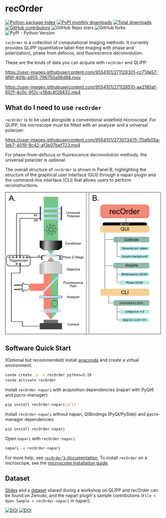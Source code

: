 # recOrder
[![Python package index](https://img.shields.io/pypi/v/recOrder-napari.svg)](https://pypi.org/project/recOrder-napari)
[![PyPI monthly downloads](https://img.shields.io/pypi/dm/recOrder-napari.svg)](https://pypistats.org/packages/recOrder-napari)
[![Total downloads](https://pepy.tech/badge/recOrder-napari)](https://pepy.tech/project/recOrder-napari)
[![GitHub contributors](https://img.shields.io/github/contributors-anon/mehta-lab/recOrder)](https://github.com/mehta-lab/recOrder/graphs/contributors)
![GitHub Repo stars](https://img.shields.io/github/stars/mehta-lab/recOrder)
![GitHub forks](https://img.shields.io/github/forks/mehta-lab/recOrder)
![PyPI - Python Version](https://img.shields.io/pypi/pyversions/recOrder-napari)

`recOrder` is a collection of computational imaging methods. It currently provides QLIPP (quantitative label-free imaging with phase and polarization), phase from defocus, and fluorescence deconvolution. 



These are the kinds of data you can acquire with `recOrder` and QLIPP:

https://user-images.githubusercontent.com/9554101/271128301-cc71da57-df6f-401b-a955-796750a96d88.mov

https://user-images.githubusercontent.com/9554101/271128510-aa2180af-607f-4c0c-912c-c18dc4f29432.mp4

## What do I need to use `recOrder`
`recOrder` is to be used alongside a conventional widefield microscope. For QLIPP, the microscope must be fitted with an analyzer and a universal polarizer: 

https://user-images.githubusercontent.com/9554101/273073475-70afb05a-1eb7-4019-9c42-af3e07bef723.mp4

For phase-from-defocus or fluorescence deconvolution methods, the universal polarizer is optional.

The overall structure of `recOrder` is shown in Panel B, highlighting the structure of the graphical user interface (GUI) through a napari plugin and the command-line interface (CLI) that allows users to perform reconstructions.

![Flow Chart](https://github.com/mehta-lab/recOrder/blob/main/docs/images/recOrder_Fig1_Overview.png?raw=true)



## Software Quick Start

(Optional but recommended) install [anaconda](https://www.anaconda.com/products/distribution) and create a virtual environment:

```sh
conda create -y -n recOrder python=3.10
conda activate recOrder
```

Install `recOrder-napari` with acquisition dependencies
(napari with PyQt6 and pycro-manager):

```sh
pip install recOrder-napari[all]
```

Install `recOrder-napari` without napari, QtBindings (PyQt/PySide) and pycro-manager dependencies:

```sh
pip install recOrder-napari
```

Open `napari` with `recOrder-napari`:

```sh
napari -w recOrder-napari
```

For more help, see [`recOrder`'s documentation](https://github.com/mehta-lab/recOrder/tree/main/docs). To install `recOrder` 
on a microscope, see the [microscope installation guide](https://github.com/mehta-lab/recOrder/blob/main/docs/microscope-installation-guide.md).

## Dataset

[Slides](https://doi.org/10.5281/zenodo.5135889) and a [dataset](https://doi.org/10.5281/zenodo.5178487) shared during a workshop on QLIPP and recOrder can be found on Zenodo, and the napari plugin's sample contributions (`File > Open Sample > recOrder-napari` in napari).

[![DOI](https://zenodo.org/badge/DOI/10.5281/zenodo.5178487.svg)](https://doi.org/10.5281/zenodo.5178487)
[![DOI](https://zenodo.org/badge/DOI/10.5281/zenodo.5135889.svg)](https://doi.org/10.5281/zenodo.5135889)